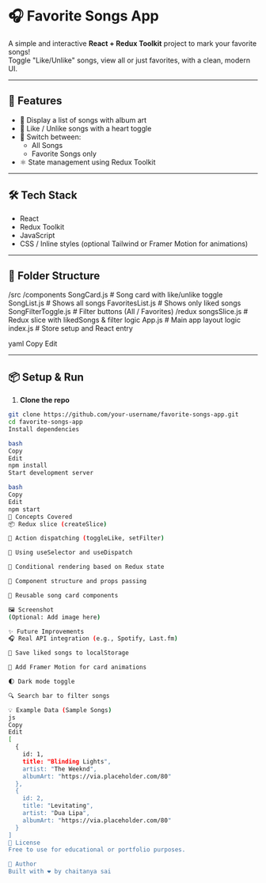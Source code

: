 # 🎧 Favorite Songs App

A simple and interactive **React + Redux Toolkit** project to mark your favorite songs!  
Toggle "Like/Unlike" songs, view all or just favorites, with a clean, modern UI.

---

## 🚀 Features

- 🎵 Display a list of songs with album art
- 💖 Like / Unlike songs with a heart toggle
- 🔄 Switch between:
  - All Songs
  - Favorite Songs only
- ⚛️ State management using Redux Toolkit

---

## 🛠️ Tech Stack

- React
- Redux Toolkit
- JavaScript
- CSS / Inline styles (optional Tailwind or Framer Motion for animations)

---

## 📂 Folder Structure

/src
/components
SongCard.js # Song card with like/unlike toggle
SongList.js # Shows all songs
FavoritesList.js # Shows only liked songs
SongFilterToggle.js # Filter buttons (All / Favorites)
/redux
songsSlice.js # Redux slice with likedSongs & filter logic
App.js # Main app layout logic
index.js # Store setup and React entry

yaml
Copy
Edit

---

## 📦 Setup & Run

1. **Clone the repo**
```bash
git clone https://github.com/your-username/favorite-songs-app.git
cd favorite-songs-app
Install dependencies

bash
Copy
Edit
npm install
Start development server

bash
Copy
Edit
npm start
🧠 Concepts Covered
📦 Redux slice (createSlice)

🎯 Action dispatching (toggleLike, setFilter)

🧠 Using useSelector and useDispatch

🔄 Conditional rendering based on Redux state

🧱 Component structure and props passing

🎨 Reusable song card components

🖼️ Screenshot
(Optional: Add image here)

✨ Future Improvements
🎧 Real API integration (e.g., Spotify, Last.fm)

📁 Save liked songs to localStorage

🎨 Add Framer Motion for card animations

🌓 Dark mode toggle

🔍 Search bar to filter songs

💡 Example Data (Sample Songs)
js
Copy
Edit
[
  {
    id: 1,
    title: "Blinding Lights",
    artist: "The Weeknd",
    albumArt: "https://via.placeholder.com/80"
  },
  {
    id: 2,
    title: "Levitating",
    artist: "Dua Lipa",
    albumArt: "https://via.placeholder.com/80"
  }
]
📄 License
Free to use for educational or portfolio purposes.

🙌 Author
Built with ❤️ by chaitanya sai
